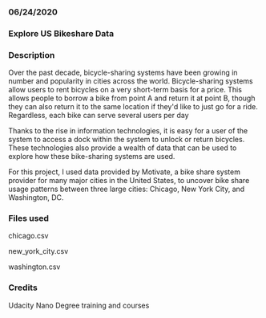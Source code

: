 ### 06/24/2020


### Explore US Bikeshare Data

### Description
Over the past decade, bicycle-sharing systems have been growing in number and popularity in cities across the world. Bicycle-sharing systems allow users to rent bicycles on a very short-term basis for a price. This allows people to borrow a bike from point A and return it at point B, though they can also return it to the same location if they'd like to just go for a ride. Regardless, each bike can serve several users per day

Thanks to the rise in information technologies, it is easy for a user of the system to access a dock within the system to unlock or return bicycles. These technologies also provide a wealth of data that can be used to explore how these bike-sharing systems are used.

For this project, I used data provided by Motivate, a bike share system provider for many major cities in the United States, to uncover bike share usage patterns between three large cities: Chicago, New York City, and Washington, DC.

### Files used
chicago.csv

new_york_city.csv

washington.csv

### Credits
Udacity Nano Degree training and courses
